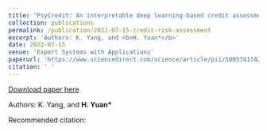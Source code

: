 ```yaml
---
title: "PsyCredit: An interpretable deep learning-based credit assessment approach facilitated by psychometric natural language processing"
collection: publications
permalink: /publication/2022-07-15-credit-risk-assessment
excerpt: 'Authors: K. Yang, and <b>H. Yuan*</b>'
date: 2022-07-15
venue: 'Expert Systems with Applications'
paperurl: 'https://www.sciencedirect.com/science/article/pii/S0957417422003001'
citation: ' '
---
```


<a href='https://www.sciencedirect.com/science/article/pii/S0957417422003001'>Download paper here</a>

Authors: K. Yang, and <b>H. Yuan*</b>

Recommended citation:  